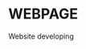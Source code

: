 # WEBPAGE
Website developing
<!DOCTYPE html>
<html>
<head>
    <title>Navbar Example</title>
    <style>
        /* Add some basic CSS styling */
        ul.navbar {
            background-color: #333;
            list-style-type: none;
            margin: 0;
            padding: 0;
            overflow: hidden;
        }

        li.nav-item {
            float: left;
        }

        li.nav-item a {
            display: block;
            color: white;
            text-align: center;
            padding: 14px 16px;
            text-decoration: none;
        }

        /* Change the color of links on hover */
        li.nav-item a:hover {
            background-color: #ddd;
            color: black;
        }
    </style>
</head>
<body>
    <ul class="navbar">
        <li class="nav-item"><a href="#">Home</a></li>
        <li class="nav-item"><a href="#">About</a></li>
        <li class="nav-item"><a href="#">Services</a></li>
        <li class="nav-item"><a href="#">Contact</a></li>
    </ul>
</body>
</html>
